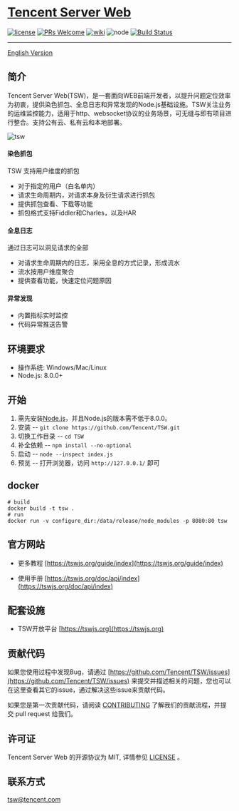 # [Tencent Server Web](https://tswjs.org)


[![license](https://img.shields.io/github/license/mashape/apistatus.svg)](https://github.com/Tencent/TSW/blob/master/LICENSE) [![PRs Welcome](https://img.shields.io/badge/PRs-welcome-brightgreen.svg)](https://github.com/Tencent/TSW/pulls) [![wiki](https://img.shields.io/badge/Wiki-open-brightgreen.svg)](https://tswjs.org/guide/index) ![node](https://img.shields.io/badge/node-%3E%3D8.0.0-green.svg) [![Build Status](https://travis-ci.org/Tencent/TSW.svg?branch=master)](https://travis-ci.org/Tencent/TSW)

---


[English Version](https://github.com/Tencent/TSW/blob/master/README_en.md) 


## 简介

Tencent Server Web(TSW)，是一套面向WEB前端开发者，以提升问题定位效率为初衷，提供染色抓包、全息日志和异常发现的Node.js基础设施。TSW关注业务的运维监控能力，适用于http、websocket协议的业务场景，可无缝与即有项目进行整合。支持公有云、私有云和本地部署。

![tsw](https://raw.githubusercontent.com/Tencent/TSW/master/static/resource/structure.png)

#### 染色抓包

TSW 支持用户维度的抓包

- 对于指定的用户（白名单内）
- 请求生命周期内，对请求本身及衍生请求进行抓包
- 提供抓包查看、下载等功能
- 抓包格式支持Fiddler和Charles，以及HAR

#### 全息日志

通过日志可以洞见请求的全部

- 对请求生命周期内的日志，采用全息的方式记录，形成流水
- 流水按用户维度聚合
- 提供查看功能，快速定位问题原因

#### 异常发现

- 内置指标实时监控
- 代码异常推送告警

## 环境要求

- 操作系统: Windows/Mac/Linux
- Node.js: 8.0.0+

## 开始

1. 需先安装[Node.js](https://nodejs.org/en/download/)，并且Node.js的版本需不低于8.0.0。
1. 安装 -- `git clone https://github.com/Tencent/TSW.git`
1. 切换工作目录 -- `cd TSW`
1. 补全依赖 -- `npm install --no-optional`
1. 启动 --  `node --inspect index.js`
1. 预览 -- 打开浏览器，访问 `http://127.0.0.1/` 即可

## docker
```shell
# build
docker build -t tsw .
# run
docker run -v configure_dir:/data/release/node_modules -p 8080:80 tsw
```

## 官方网站

- 更多教程 [https://tswjs.org/guide/index](https://tswjs.org/guide/index)

- 使用手册 [https://tswjs.org/doc/api/index](https://tswjs.org/doc/api/index)

## 配套设施

- TSW开放平台 [https://tswjs.org](https://tswjs.org)

## 贡献代码

如果您使用过程中发现Bug，请通过 [https://github.com/Tencent/TSW/issues](https://github.com/Tencent/TSW/issues) 来提交并描述相关的问题，您也可以在这里查看其它的issue，通过解决这些issue来贡献代码。

如果您是第一次贡献代码，请阅读 [CONTRIBUTING](https://github.com/Tencent/TSW/blob/master/CONTRIBUTING.md) 了解我们的贡献流程，并提交 pull request 给我们。

## 许可证

Tencent Server Web 的开源协议为 MIT, 详情参见 [LICENSE](https://github.com/Tencent/TSW/blob/master/LICENSE) 。

## 联系方式

tsw@tencent.com
